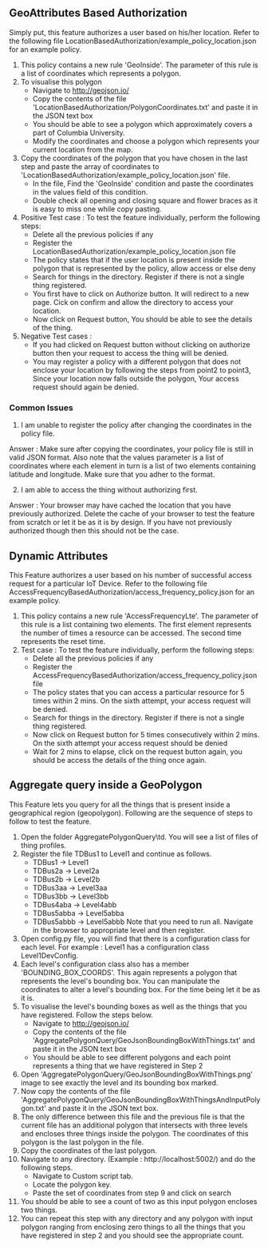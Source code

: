 ## GeoAttributes Based Authorization

Simply put, this feature authorizes a user based on his/her location. Refer to the following file LocationBasedAuthorization/example_policy_location.json for
an example policy.

1) This policy contains a new rule 'GeoInside'. The parameter of this rule is a list of coordinates which represents a polygon.
2) To visualise this polygon
	-  Navigate to http://geojson.io/
	-  Copy the contents of the file 'LocationBasedAuthorization/PolygonCoordinates.txt' and paste it in the JSON text box
	-  You should be able to see a polygon which approximately covers a part of Columbia University.
	-  Modify the coordinates and choose a polygon which represents your current location from the map.
3) Copy the coordinates of the polygon that you have chosen in the last step and paste the array of coordinates to 'LocationBasedAuthorization/example_policy_location.json' file.
	- In the file, Find the 'GeoInside' condition and paste the coordinates in the values field of this condition.
	- Double check all opening and closing square and flower braces as it is easy to miss one while copy pasting.
4) Positive Test case : To test the feature individually, perform the following steps:
	- Delete all the previous policies if any
	- Register the LocationBasedAuthorization/example_policy_location.json file
	- The policy states that if the user location is present inside the polygon that is represented by the policy, allow access or else deny
	- Search for things in the directory. Register if there is not a single thing registered.
	- You first have to click on Authorize button. It will redirect to a new page. Cick on confirm and allow the directory to access your location.
	- Now click on Request button, You should be able to see the details of the thing.
5) Negative Test cases :
	- If you had clicked on Request button without clicking on authorize button then your request to access the thing will be denied.
	- You may register a policy with a different polygon that does not enclose your location by following the steps from point2 to point3,
		Since your location now falls outside the polygon, Your access request should again be denied.

### Common Issues

1) I am unable to register the policy after changing the coordinates in the policy file.

Answer : Make sure after copying the coordinates, your policy file is still in valid JSON format.
Also note that the values parameter is a list of coordinates where each element in turn is a list of two elements
containing latitude and longitude. Make sure that you adher to the format.

2) I am able to access the thing without authorizing first.

Answer : Your browser may have cached the location that you have previously authorized.  Delete the cache of your browser
to test the feature from scratch or let it be as it is by design. If you have not previously authorized though then this
should not be the case.

## Dynamic Attributes

This Feature authorizes a user based on his number of successful access request for a particular IoT Device. Refer to the following file
AccessFrequencyBasedAuthorization/access_frequency_policy.json for an example policy.
1) This policy contains a new rule 'AccessFrequencyLte'. The parameter of this rule is a list containing two elements.
The first element represents the number of times a resource can be accessed. The second time represents the reset time.
2) Test case : To test the feature individually, perform the following steps:
	- Delete all the previous policies if any
	- Register the AccessFrequencyBasedAuthorization/access_frequency_policy.json file
	- The policy states that you can access a particular resource for 5 times within 2 mins. On the sixth attempt, your
	  access request will be denied.
	- Search for things in the directory. Register if there is not a single thing registered.
	- Now click on Request button for 5 times consecutively within 2 mins. On the sixth attempt your access request
	  should be denied
	- Wait for 2 mins to elapse, click on the request button again, you should be access the details of the thing once again.

## Aggregate query inside a GeoPolygon

This Feature lets you query for all the things that is present inside a geographical region (geopolygon). Following are the
sequence of steps to follow to test the feature.
1) Open the folder AggregatePolygonQuery\td. You will see a list of files of thing profiles.
2) Register the file TDBus1 to Level1 and continue as follows.
	- TDBus1 -> Level1
	- TDBus2a -> Level2a
	- TDBus2b -> Level2b
	- TDBus3aa -> Level3aa
	- TDBus3bb -> Level3bb
	- TDBus4aba -> Level4abb
	- TDBus5abba -> Level5abba
	- TDBus5abbb -> Level5abbb
Note that you need to run all. Navigate in the browser to appropriate level and then register.
3) Open config.py file, you will find that there is a configuration class for each level.
	For example : Level1 has a configuration class Level1DevConfig.
4) Each level's configuration class also has a member 'BOUNDING_BOX_COORDS'. This again represents a polygon
	that represents the level's bounding box. You can manipulate the coordinates to alter a level's bounding box.
	For the time being let it be as it is.
5) To visualise the level's bounding boxes as well as the things that you have registered. Follow the steps below.
	-  Navigate to http://geojson.io/
	-  Copy the contents of the file 'AggregatePolygonQuery/GeoJsonBoundingBoxWithThings.txt' and paste it in the JSON text box
	-  You should be able to see different polygons and each point represents a thing that we have registered in Step 2
6) Open 'AggregatePolygonQuery/GeoJsonBoundingBoxWithThings.png' image to see exactly the level and its bounding box marked.
7) Now copy the contents of the file 'AggregatePolygonQuery/GeoJsonBoundingBoxWithThingsAndInputPolygon.txt' and paste it in the JSON text box.
8) The only difference between this file and the previous file is that the current file has an additional polygon that intersects with three levels
    and encloses three things inside the polygon. The coordinates of this polygon is the last polygon in the file.
9) Copy the coordinates of the last polygon.
10) Navigate to any directory. (Example : http://localhost:5002/) and do the following steps.
	- Navigate to Custom script tab.
	- Locate the polygon key.
	- Paste the set of coordinates from step 9 and click on search
11) You should be able to see a count of two as this input polygon encloses two things.
12) You can repeat this step with any directory and any polygon with input polygon ranging from enclosing zero things
	to all the things that you have registered in step 2 and you should see the appropriate count.

